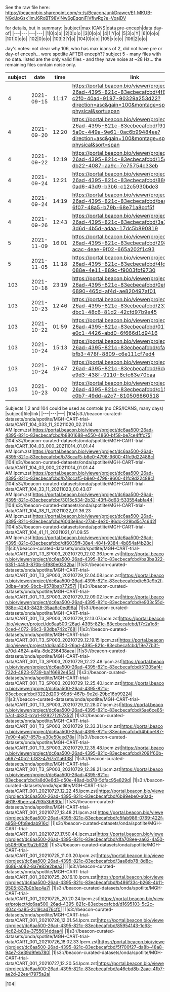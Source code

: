 See the raw file here:
https://beaconbio.sharepoint.com/:x:/s/BeaconJunkDrawer/Ef-MKUB-NGdJpGsx1imJ6RoBT98VlNw6gEqqnjFiVfIwRg?e=VoajDV

for details, but in summary:
|subject|max ICANS|data pre-enceph|data day-of|
|---|---|---|---|
|1|0|o|o|
|2|0|o|o|
|3|0|o|o|
|4|1|Y|o|
|5|3|o|Y|
|6|0|o|o|
|101|0|o|o|
|102|0|o|o|
|103|3|Y|o|
|104|0|o|o|
|105|x|o|o|
|106|2|o|o|

Jay's notes:
not clear why 106, who has max icans of 2, did not have pre or day-of enceph... wore spotlite AFTER enceph??
subject 5 - many files with no data. listed are the only valid files - and they have noise at ~28 Hz... the remaining files contain noise only.

|subject|date|time|link|
|---|---|---|---|
|4|2021-09-15|11:17|https://portal.beacon.bio/viewer/project/dc6aa500-26ad-4395-821c-83ecbecafcbd/4f87912a-c2f0-40ad-9197-90329a253d22?direction=asc&gain=100&montage=spotlite-physical&sort=span |
|4|2021-09-20|12:20|https://portal.beacon.bio/viewer/project/dc6aa500-26ad-4395-821c-83ecbecafcbd/f91c1a59-5a0c-449a-9e61-0ac6b99484ee?direction=asc&gain=100&montage=spotlite-physical&sort=span|
|4|2021-09-22|12:19|https://portal.beacon.bio/viewer/project/dc6aa500-26ad-4395-821c-83ecbecafcbd/15c218e9-db22-4087-aa9c-7e75754c33eb|
|4|2021-09-24|12:21|https://portal.beacon.bio/viewer/project/dc6aa500-26ad-4395-821c-83ecbecafcbd/88067ee4-0ad6-43d9-b3b6-c12c5930bde3|
|4|2021-09-24|14:19|https://portal.beacon.bio/viewer/project/dc6aa500-26ad-4395-821c-83ecbecafcbd/bea557df-6f07-48a5-b79b-68e71a8ccf5f|
|4|2021-09-26|12:43|https://portal.beacon.bio/viewer/project/dc6aa500-26ad-4395-821c-83ecbecafcbd/3a7e65f4-3d6d-4b5d-adaa-17dc5b890819|
|5|2021-11-09|16:01|https://portal.beacon.bio/viewer/project/dc6aa500-26ad-4395-821c-83ecbecafcbd/2985da88-acac-4eae-9f02-665a202f1c93|
|5|2021-11-05|11:18|https://portal.beacon.bio/viewer/project/dc6aa500-26ad-4395-821c-83ecbecafcbd/4fd957ff-088e-4e11-889c-f9003fbf9730|
|103|2021-10-18|23:19|https://portal.beacon.bio/viewer/project/dc6aa500-26ad-4395-821c-83ecbecafcbd/0eb18a21-6890-465d-af4d-ae820497af01|
|103|2021-10-23|12:46|https://portal.beacon.bio/viewer/project/dc6aa500-26ad-4395-821c-83ecbecafcbd/232dd498-dbc1-48c6-81d2-42cfd97b9e45|
|103|2021-10-22|01:59|https://portal.beacon.bio/viewer/project/dc6aa500-26ad-4395-821c-83ecbecafcbd/017b56b1-e0c1-4426-abd0-6f666d1d9416|
|103|2021-10-24|15:13|https://portal.beacon.bio/viewer/project/dc6aa500-26ad-4395-821c-83ecbecafcbd/cfac3432-bfb3-478f-8809-c6e111cf7ed4|
|103|2021-10-24|16:47|https://portal.beacon.bio/viewer/project/dc6aa500-26ad-4395-821c-83ecbecafcbd/6dd8ab60-e9d3-438f-9110-8cfc63e70baa|
|103|2021-10-23|00:02|https://portal.beacon.bio/viewer/project/dc6aa500-26ad-4395-821c-83ecbecafcbd/c157afb9-c0b7-49dd-a2c7-810506660518|


Subjects 1,2 and 104 could be used as controls (no CRS/ICANS, many days)
|subject|file|link|
|---|---|---|
|104|s3://beacon-curated-datasets/onda/spotlite/MGH-CART-trial-data/CART_104_033_11_20211020_02.21.14 AM.lpcm.zst|https://portal.beacon.bio/viewer/project/dc6aa500-26ad-4395-821c-83ecbecafcbd/b8801688-e550-4860-bf58-be7ce4fffc75|
|104|s3://beacon-curated-datasets/onda/spotlite/MGH-CART-trial-data/CART_104_03_000_20211014_01.01.44 AM.lpcm.zst|https://portal.beacon.bio/viewer/project/dc6aa500-26ad-4395-821c-83ecbecafcbd/b78ccaf5-b8e0-4798-9600-41fc9d22488c|
|104|s3://beacon-curated-datasets/onda/spotlite/MGH-CART-trial-data/CART_104_03_000_20211014_01.01.44 AM.lpcm.zst|https://portal.beacon.bio/viewer/project/dc6aa500-26ad-4395-821c-83ecbecafcbd/b78ccaf5-b8e0-4798-9600-41fc9d22488c|
|104|s3://beacon-curated-datasets/onda/spotlite/MGH-CART-trial-data/CART_104_33_11_20211023_00.43.07 AM.lpcm.zst|https://portal.beacon.bio/viewer/project/dc6aa500-26ad-4395-821c-83ecbecafcbd/3015c534-2b32-43ff-8d63-533554abfa44|
|104|s3://beacon-curated-datasets/onda/spotlite/MGH-CART-trial-data/CART_104_38_11_20211022_01.36.23 AM.lpcm.zst|https://portal.beacon.bio/viewer/project/dc6aa500-26ad-4395-821c-83ecbecafcbd/60d3e9ac-27ab-4e20-86dc-229bd5c7c642|
|104|s3://beacon-curated-datasets/onda/spotlite/MGH-CART-trial-data/CART_104_41_11_20211021_01.09.55 AM.lpcm.zst|https://portal.beacon.bio/viewer/project/dc6aa500-26ad-4395-821c-83ecbecafcbd/df6035ff-38e4-484f-9384-4b854af4b28c|
|1|s3://beacon-curated-datasets/onda/spotlite/MGH-CART-trial-data/CART_001_T3_SP003_20210729_12.02.36.lpcm.zst|https://portal.beacon.bio/viewer/project/dc6aa500-26ad-4395-821c-83ecbecafcbd/ba3ba322-6351-4453-870b-5f980e0332ba|
|1|s3://beacon-curated-datasets/onda/spotlite/MGH-CART-trial-data/CART_001_T3_SP003_20210729_12.04.08.lpcm.zst|https://portal.beacon.bio/viewer/project/dc6aa500-26ad-4395-821c-83ecbecafcbd/e50c9b2f-3dba-4ab6-9bcb-8578bab77257|
|1|s3://beacon-curated-datasets/onda/spotlite/MGH-CART-trial-data/CART_001_T3_SP003_20210729_12.09.02.lpcm.zst|https://portal.beacon.bio/viewer/project/dc6aa500-26ad-4395-821c-83ecbecafcbd/e933c55d-988c-4243-8428-35aa6c0ed96a|
|1|s3://beacon-curated-datasets/onda/spotlite/MGH-CART-trial-data/CART_001_T3_SP003_20210729_12.13.07.lpcm.zst|https://portal.beacon.bio/viewer/project/dc6aa500-26ad-4395-821c-83ecbecafcbd/f7c2a1c8-0ced-4072-96c3-93dbe742c768|
|1|s3://beacon-curated-datasets/onda/spotlite/MGH-CART-trial-data/CART_001_T3_SP003_20210729_12.19.15.lpcm.zst|https://portal.beacon.bio/viewer/project/dc6aa500-26ad-4395-821c-83ecbecafcbd/19e77b3f-a70d-4624-a4fa-8de236438aca|
|1|s3://beacon-curated-datasets/onda/spotlite/MGH-CART-trial-data/CART_001_T3_SP003_20210729_12.22.48.lpcm.zst|https://portal.beacon.bio/viewer/project/dc6aa500-26ad-4395-821c-83ecbecafcbd/51305af4-732d-4823-9739-ba1f6692e454|
|1|s3://beacon-curated-datasets/onda/spotlite/MGH-CART-trial-data/CART_001_T3_SP003_20210729_12.25.40.lpcm.zst|https://portal.beacon.bio/viewer/project/dc6aa500-26ad-4395-821c-83ecbecafcbd/3222d203-69d5-467b-9e2d-29bc16b99224|
|1|s3://beacon-curated-datasets/onda/spotlite/MGH-CART-trial-data/CART_001_T3_SP003_20210729_12.28.07.lpcm.zst|https://portal.beacon.bio/viewer/project/dc6aa500-26ad-4395-821c-83ecbecafcbd/5ae6ce65-57cf-4830-b2a1-929271297352|
|1|s3://beacon-curated-datasets/onda/spotlite/MGH-CART-trial-data/CART_001_T3_SP003_20210729_12.33.31.lpcm.zst|https://portal.beacon.bio/viewer/project/dc6aa500-26ad-4395-821c-83ecbecafcbd/4bbbe187-7e90-4a87-857b-a30e50eed78a|
|1|s3://beacon-curated-datasets/onda/spotlite/MGH-CART-trial-data/CART_001_T3_SP003_20210729_12.35.48.lpcm.zst|https://portal.beacon.bio/viewer/project/dc6aa500-26ad-4395-821c-83ecbecafcbd/2091f60b-a667-40b2-bf83-4767511a6f38|
|1|s3://beacon-curated-datasets/onda/spotlite/MGH-CART-trial-data/CART_001_T3_SP003_20210729_12.38.21.lpcm.zst|https://portal.beacon.bio/viewer/project/dc6aa500-26ad-4395-821c-83ecbecafcbd/a8d0e6d3-d50e-48ad-bd78-5dfac95e829d|
|1|s3://beacon-curated-datasets/onda/spotlite/MGH-CART-trial-data/CART_001_20210727_12.22.45.lpcm.zst|https://portal.beacon.bio/viewer/project/dc6aa500-26ad-4395-821c-83ecbecafcbd/6b99ebe0-a0ad-4618-8bee-a4793b3b830c|
|1|s3://beacon-curated-datasets/onda/spotlite/MGH-CART-trial-data/CART_001_20210727_13.48.21.lpcm.zst|https://portal.beacon.bio/viewer/project/dc6aa500-26ad-4395-821c-83ecbecafcbd/c5fab986-0769-422f-a958-0fb8edab916c|
|1|s3://beacon-curated-datasets/onda/spotlite/MGH-CART-trial-data/CART_001_20210727_17.50.44.lpcm.zst|https://portal.beacon.bio/viewer/project/dc6aa500-26ad-4395-821c-83ecbecafcbd/dfa708ee-aa63-4a50-b508-90ef9a2bff28|
|1|s3://beacon-curated-datasets/onda/spotlite/MGH-CART-trial-data/CART_001_20210725_11.03.20.lpcm.zst|https://portal.beacon.bio/viewer/project/dc6aa500-26ad-4395-821c-83ecbecafcbd/3aa8db78-8d8c-4686-a082-8a7e82e2bea3|
|1|s3://beacon-curated-datasets/onda/spotlite/MGH-CART-trial-data/CART_001_20210725_20.16.10.lpcm.zst|https://portal.beacon.bio/viewer/project/dc6aa500-26ad-4395-821c-83ecbecafcbd/b486f33c-b268-4b11-9505-837b0b1ec4a7|
|1|s3://beacon-curated-datasets/onda/spotlite/MGH-CART-trial-data/CART_001_20210725_20.20.24.lpcm.zst|https://portal.beacon.bio/viewer/project/dc6aa500-26ad-4395-821c-83ecbecafcbd/d1695103-5c2c-404c-ba85-2c19cad76cf0|
|1|s3://beacon-curated-datasets/onda/spotlite/MGH-CART-trial-data/CART_001_20210726_12.01.54.lpcm.zst|https://portal.beacon.bio/viewer/project/dc6aa500-26ad-4395-821c-83ecbecafcbd/85954143-1c63-4c62-b03a-3755614ddaa4|
|1|s3://beacon-curated-datasets/onda/spotlite/MGH-CART-trial-data/CART_001_20210726_18.02.33.lpcm.zst|https://portal.beacon.bio/viewer/project/dc6aa500-26ad-4395-821c-83ecbecafcbd/5f700f27-da8b-48a8-94e7-3e39d9feb780|
|1|s3://beacon-curated-datasets/onda/spotlite/MGH-CART-trial-data/CART_001_20210727_12.20.54.lpcm.zst|https://portal.beacon.bio/viewer/project/dc6aa500-26ad-4395-821c-83ecbecafcbd/a46ebd8b-2aac-4fb7-ae2d-22ee47975a2a|

|104|

